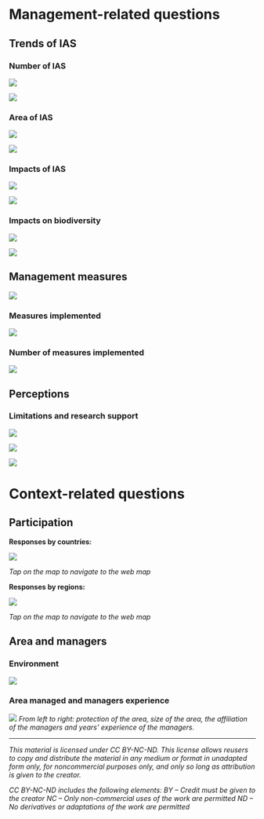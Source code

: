 # Management-related questions

## Trends of IAS

### Number of IAS

![](images/number_ias.PNG)

![](images/num.PNG)

### Area of IAS

![](images/area_ias.PNG)

![](images/area.PNG)

### Impacts of IAS

![](images/impacts_ias.PNG)

![](images/imp.PNG)

### Impacts on biodiversity

![](images/impacts_bd_ias.PNG)

![](images/imp_bd.PNG)

## Management measures

![](images/management_measures.PNG)

### Measures implemented

![](images/management_measures_canva.PNG)

### Number of measures implemented

![](images/measures_implemented_n.PNG)

## Perceptions

### Limitations and research support

![](images/limits.PNG)

![](images/research.PNG)

![](images/limitations.PNG)

# Context-related questions

## Participation

**Responses by countries:**

[![](images/countries.PNG)](https://arcg.is/1i5a5q)

*Tap on the map to navigate to the web map*

**Responses by regions:**

[![](images/regions.PNG)](https://arcg.is/1vS9Ce)

*Tap on the map to navigate to the web map*

## Area and managers

### Environment

![](images/environment.PNG)

### Area managed and managers experience

![](images/area_managers.PNG)
*From left to right: protection of the area, size of the area, the affiliation of the managers and years' experience of the managers.*

---
*This material is licensed under CC BY-NC-ND. This license allows reusers to copy and distribute the material in any medium or format in unadapted form only, for noncommercial purposes only, and only so long as attribution is given to the creator.*

*CC BY-NC-ND includes the following elements:
BY – Credit must be given to the creator
NC – Only non-commercial uses of the work are permitted
ND – No derivatives or adaptations of the work are permitted*
